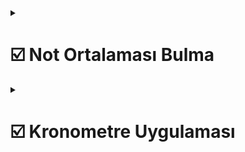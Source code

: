 <details> 
 <summary> <h1> ☑️ Not Ortalaması Bulma </h1></summary>
   <details>
     <summary> <h1> 🤔 Ne yapar? </h1></summary>
     Bu program, kullanıcıdan iki sınav notu girilmesini isteyerek, not ortalamasının 50 ve üzeri olması durumunda "Geçtiniz", aksi takdirde "Kaldınız" mesajını verir.
     <details>
       <summary> <h1> 📷 Uygulamanın fotoğrafları </h1></summary>
       <img src="https://github.com/user-attachments/assets/ff5cdb6a-e841-4438-813a-b907bccc5ac6" width="200" />
       <img src="https://github.com/user-attachments/assets/cc0c7ad0-fbfc-4197-85dd-d5d459b4c06a" width="200" />
       <img src="https://github.com/user-attachments/assets/5c1c2883-8e52-4232-b7ee-92cb6d3a7203" width="200" />
     </details>
   </details>
</details>

<details> 
 <summary> <h1> ☑️ Kronometre Uygulaması </h1></summary>
   <details>
     <summary> <h1> 🤔 Ne yapar? </h1></summary>
           Bu uygulama, belirli bir süreyi başlatma, durdurma ve sıfırlama işlevlerine sahip bir kronometre sağlar.
          Kullanıcılar, zamanlayıcıyı başlatarak geçen süreyi izleyebilir ve gerektiğinde durdurabilir veya sıfırlayabilirler.
     <details>
       <summary> <h1> 📷 Uygulamanın fotoğrafları  </h1></summary>
       <img src="https://github.com/user-attachments/assets/86f1bec0-2c10-44d9-a9f5-a337eef5173e" width="200" />
       <img src="https://github.com/user-attachments/assets/0f8d7358-553b-4692-a242-63255687587b" width="200" />
     </details>
   </details>
</details>
